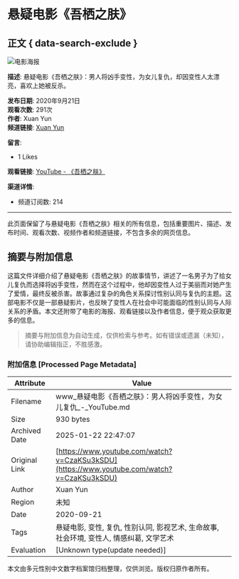 # 悬疑电影《吾栖之肤》

## 正文 { data-search-exclude }


![电影海报](https://i.ytimg.com/vi/FBrz_GW24vw/hqdefault.jpg?sqp=-oaymwEmCKgBEF5IWvKriqkDGQgBFQAAiEIYAdgBAeIBCggYEAIYBjgBQAE=&rs=AOn4CLBLV5MGGucea9IEkhV_vNt9bijryA)

**描述**: 悬疑电影《吾栖之肤》：男人将凶手变性，为女儿复仇，却因变性人太漂亮，喜欢上她被反杀。

**发布日期**: 2020年9月21日  
**观看次数**: 291次  
**作者**: Xuan Yun  
**频道链接**: [Xuan Yun](https://www.youtube.com/@xuan_yun)

**留言**:
- 1 Likes

**观看链接**: [YouTube - 《吾栖之肤》](https://www.youtube.com/watch?v=FBrz_GW24vw)

**渠道详情**:
- 频道订阅数: 214

---
此页面保留了与悬疑电影《吾栖之肤》相关的所有信息，包括重要图片、描述、发布时间、观看次数、视频作者和频道链接，不包含多余的网页信息。
<!-- tcd_original_link https://www.youtube.com/watch?v=CzaKSu3kSDU -->


## 摘要与附加信息

<!-- tcd_abstract -->
这篇文件详细介绍了悬疑电影《吾栖之肤》的故事情节，讲述了一名男子为了给女儿复仇而选择将凶手变性，然而在这个过程中，他却因变性人过于美丽而对她产生了爱情，最终反被杀害。故事通过复杂的角色关系探讨性别认同与复仇的主题。这部电影不仅是一部悬疑影片，也反映了变性人在社会中可能面临的性别认同与人际关系的矛盾。本文还附带了电影的海报、观看链接以及作者信息，便于观众获取更多的信息。
<!-- tcd_abstract_end -->

> 摘要与附加信息为自动生成，仅供检索与参考。如有错误或遗漏（未知），请协助编辑指正，不胜感激。

### 附加信息 [Processed Page Metadata]

| Attribute       | Value                                  |
|-----------------|----------------------------------------|
| Filename        | www_悬疑电影《吾栖之肤》：男人将凶手变性，为女儿复仇_-_YouTube.md                             |
| Size            | 930 bytes                           |
| Archived Date   | 2025-01-22 22:47:07                             |
| Original Link   | [https://www.youtube.com/watch?v=CzaKSu3kSDU](https://www.youtube.com/watch?v=CzaKSu3kSDU)                       |
| Author          | Xuan Yun                               |
| Region          | 未知                               |
| Date            | 2020-09-21                                 |
| Tags            | 悬疑电影, 变性, 复仇, 性别认同, 影视艺术, 生命故事, 社会环境, 变性人, 情感纠葛, 文学艺术                                 |
| Evaluation            | [Unknown type(update needed)]                                 |
<!-- tcd_table_end -->

本文由多元性别中文数字档案馆归档整理，仅供浏览。版权归原作者所有。
